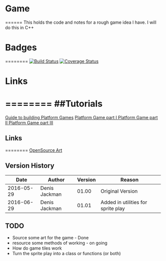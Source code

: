 # Game
======
This holds the code and notes for a rough game idea I have.
I will do this in C++ 

# Badges
========
[![Build Status](https://travis-ci.org/jackmanfamily/Game.svg?branch=master)](https://travis-ci.org/jackmanfamily/Game)
[![Coverage Status](https://coveralls.io/repos/github/jackmanfamily/Game/badge.svg?branch=master)](https://coveralls.io/github/jackmanfamily/Game?branch=master)

# Links 
========
##Tutorials 
========
[Guide to building Platform Games](http://higherorderfun.com/blog/2012/05/20/the-guide-to-implementing-2d-platformers/)
[Platform Game part I  ](http://www.wildbunny.co.uk/blog/2011/12/11/how-to-make-a-2d-platform-game-part-1/)
[Platform Game part II ](http://www.wildbunny.co.uk/blog/2011/12/14/how-to-make-a-2d-platform-game-part-2-collision-detection/)
[Platform Game part III](http://www.wildbunny.co.uk/blog/2011/12/20/how-to-make-a-2d-platform-game-part-3-ladders-and-ai/)

## Links 
========
[OpenSource Art](http://opengameart.org/)

## Version History 
|Date |Author|Version|Reason|
|----------|-------------|-----|--------------------------------------|
|2016-05-29|Denis Jackman|01.00|Original Version |
|2016-06-29|Denis Jackman|01.01|Added in utilities for sprite play |

## TODO
* Source some art for the game - Done 
* resource some methods of working - on going 
* How do game tiles work
* Turn the sprite play into a class or functions (or both)
